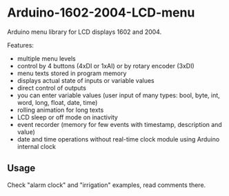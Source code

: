 # Arduino-1602-2004-LCD-menu

Arduino menu library for LCD displays 1602 and 2004.

Features: 
* multiple menu levels
* control by 4 buttons (4xDI or 1xAI) or by rotary encoder (3xDI) 
* menu texts stored in program memory
* displays actual state of inputs or variable values
* direct control of outputs
* you can enter variable values (user input of many types: bool, byte, int, word, long, float, date, time)
* rolling animation for long texts
* LCD sleep or off mode on inactivity
* event recorder (memory for few events with timestamp, description and value)
* date and time operations without real-time clock module using Arduino internal clock

## Usage
Check "alarm clock" and "irrigation" examples, read comments there.
 
